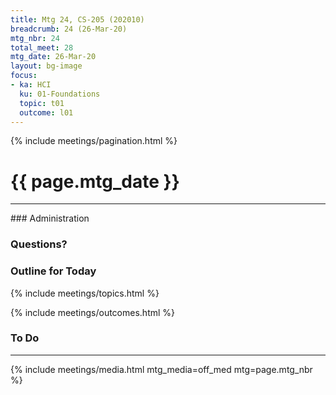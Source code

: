 ```yaml
---
title: Mtg 24, CS-205 (202010)
breadcrumb: 24 (26-Mar-20)
mtg_nbr: 24
total_meet: 28
mtg_date: 26-Mar-20
layout: bg-image
focus:
- ka: HCI
  ku: 01-Foundations
  topic: t01
  outcome: l01
---
```

{% include meetings/pagination.html %}
<h1 class="text-center">{{ page.mtg_date }}</h1>
<hr />
### Administration

### Questions?

### Outline for Today

{% include meetings/topics.html %}

{% include meetings/outcomes.html %}

### To Do

<hr />
{% include meetings/media.html mtg_media=off_med mtg=page.mtg_nbr %}
